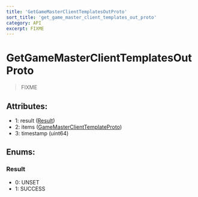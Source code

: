 ```yaml
---
title: 'GetGameMasterClientTemplatesOutProto'
sort_title: 'get_game_master_client_templates_out_proto'
category: API
excerpt: FIXME
---
```


# GetGameMasterClientTemplatesOutProto

> FIXME

## Attributes:

- 1: result ([Result](#result))
- 2: items ([GameMasterClientTemplateProto](../GameMasterClientTemplateProto/)) 
- 3: timestamp (uint64)

## Enums:

### Result
- 0: UNSET
- 1: SUCCESS
